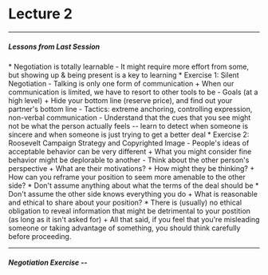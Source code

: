 <h1>Lecture 2</h1>

---

<h5>Lessons from Last Session</h5>
  * Negotiation is totally learnable
      - It might require more effort from some, but showing up & being present is a key to learning
  * Exercise 1: Silent Negotiation
      - Talking is only one form of communication
          + When our communication is limited, we have to resort to other tools to be
      - Goals (at a high level)
          + Hide your bottom line (reserve price), and find out your partner's bottom line
      - Tactics: extreme anchoring, controlling expression, non-verbal communication
      - Understand that the cues that you see might not be what the person actually feels -- learn to detect when someone is sincere and when someone is just trying to get a better deal 
  * Exercise 2: Roosevelt Campaign Strategy and Copyrighted Image
      - People's ideas of acceptable behavior can be very different
          + What you might consider fine behavior might be deplorable to another
      - Think about the other person's perspective
          + What are their motivations?
          + How might they be thinking?
          + How can you reframe your position to seem more amenable to the other side?
              * Don't assume anything about what the terms of the deal should be
              * Don't assume the other side knows everything you do
          + What is reasonable and ethical to share about your position?
              * There is (usually) no ethical obligation to reveal information that might be detrimental to your postition (as long as it isn't asked for)
          + All that said, if you feel that you're misleading someone or taking advantage of something, you should think carefully before proceeding.

---

<h5>Negotiation Exercise -- </h5>
